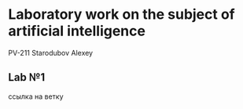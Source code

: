 # Laboratory work on the subject of artificial intelligence
PV-211 Starodubov Alexey
## Lab №1
ссылка на ветку
